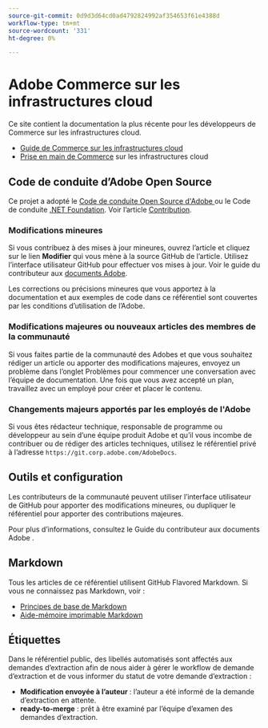 ```yaml
---
source-git-commit: 0d9d3d64cd0ad4792824992af354653f61e4388d
workflow-type: tm+mt
source-wordcount: '331'
ht-degree: 0%

---
```

# Adobe Commerce sur les infrastructures cloud

Ce site contient la documentation la plus récente pour les développeurs de Commerce sur les infrastructures cloud.

- [Guide de Commerce sur les infrastructures cloud](https://experienceleague.adobe.com/docs/commerce-on-cloud/user-guide/overview.html)
- [Prise en main de Commerce](https://experienceleague.adobe.com/docs/commerce-on-cloud/start/overview.html) sur les infrastructures cloud

## Code de conduite d’Adobe Open Source

Ce projet a adopté le [Code de conduite Open Source d&#39;Adobe ](code-of-conduct.md) ou le Code de conduite [.NET Foundation](https://dotnetfoundation.org/about/policies/code-of-conduct).
Voir l’article [Contribution](contributing.md).

### Modifications mineures

Si vous contribuez à des mises à jour mineures, ouvrez l’article et cliquez sur le lien **Modifier** qui vous mène à la source GitHub de l’article. Utilisez l’interface utilisateur GitHub pour effectuer vos mises à jour. Voir le guide du contributeur aux [documents Adobe](https://experienceleague.adobe.com/docs/contributor/contributor-guide/introduction.html).

Les corrections ou précisions mineures que vous apportez à la documentation et aux exemples de code dans ce référentiel sont couvertes par les conditions d’utilisation de l’Adobe.

### Modifications majeures ou nouveaux articles des membres de la communauté

Si vous faites partie de la communauté des Adobes et que vous souhaitez rédiger un article ou apporter des modifications majeures, envoyez un problème dans l’onglet Problèmes pour commencer une conversation avec l’équipe de documentation. Une fois que vous avez accepté un plan, travaillez avec un employé pour créer et placer le contenu.

### Changements majeurs apportés par les employés de l&#39;Adobe

Si vous êtes rédacteur technique, responsable de programme ou développeur au sein d’une équipe produit Adobe et qu’il vous incombe de contribuer ou de rédiger des articles techniques, utilisez le référentiel privé à l’adresse `https://git.corp.adobe.com/AdobeDocs`.

## Outils et configuration

Les contributeurs de la communauté peuvent utiliser l’interface utilisateur de GitHub pour apporter des modifications mineures, ou dupliquer le référentiel pour apporter des contributions majeures.

Pour plus d’informations, consultez le Guide du contributeur aux documents Adobe [](https://experienceleague.adobe.com/docs/contributor/contributor-guide/introduction.html).

## Markdown

Tous les articles de ce référentiel utilisent GitHub Flavored Markdown. Si vous ne connaissez pas Markdown, voir :

- [Principes de base de Markdown](https://docs.github.com/en/get-started/writing-on-github/getting-started-with-writing-and-formatting-on-github/basic-writing-and-formatting-syntax)
- [Aide-mémoire imprimable Markdown](https://docs.github.com/en/get-started/quickstart/git-cheatsheet)

## Étiquettes

Dans le référentiel public, des libellés automatisés sont affectés aux demandes d’extraction afin de nous aider à gérer le workflow de demande d’extraction et de vous informer du statut de votre demande d’extraction :

- **Modification envoyée à l’auteur** : l’auteur a été informé de la demande d’extraction en attente.
- **ready-to-merge** : prêt à être examiné par l’équipe d’examen des demandes d’extraction.

